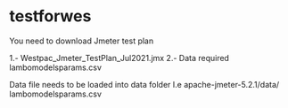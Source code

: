 # testforwes

You need to download Jmeter test plan

1.- Westpac_Jmeter_TestPlan_Jul2021.jmx
2.- Data required lambomodelsparams.csv

Data file  needs to be loaded into  data folder 
I.e   apache-jmeter-5.2.1/data/ lambomodelsparams.csv
